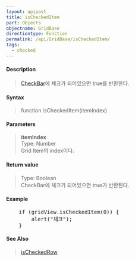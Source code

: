 ```yaml
---
layout: apipost
title: isCheckedItem
part: Objects
objectname: GridBase
directiontype: Function
permalink: /api/GridBase/isCheckedItem/
tags:
  - checked
---
```



#### Description

> [CheckBar](/api/types/CheckBar/)에 체크가 되어있으면 true를 반환한다.  

#### Syntax

> function isCheckedItem(itemIndex)  

#### Parameters

> **itemIndex**  
> Type: Number  
> Grid Item의 index이다.  

#### Return value

> Type: Boolean  
> CheckBar에 체크가 되어있으면 true가 반환된다.  

#### Example

<pre class="prettyprint">
    if (gridView.isCheckedItem(0)) {
        alert("체크");
    }
</pre>

#### See Also
> [isCheckedRow](/api/GridBase/isCheckedRow)